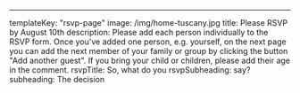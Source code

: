 ---

templateKey: "rsvp-page"
image: /img/home-tuscany.jpg
title: Please RSVP by August 10th
description: Please add each person individually to the RSVP form. Once you've added one person, e.g. yourself, on the next page you can add the next member of your family or group by clicking the button "Add another guest". If you bring your child or children, please add their age in the comment.
rsvpTitle: So, what do you
rsvpSubheading: say?
subheading: The decision
